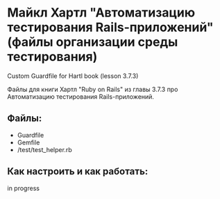 # Майкл Хартл "Автоматизацию тестирования Rails-приложений" (файлы организации среды тестирования)

Custom Guardfile for Hartl book (lesson 3.7.3)

Файлы для книги Хартл "Ruby on Rails" из главы 3.7.3 про Автоматизацию тестирования Rails-приложений.

## Файлы:

- Guardfile
- Gemfile
- /test/test_helper.rb

## Как настроить и как работать:

in progress
